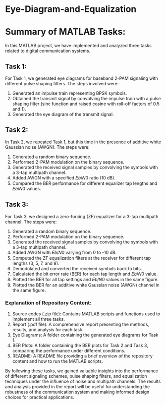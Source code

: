 # Eye-Diagram-and-Equalization

# Summary of MATLAB Tasks:

In this MATLAB project, we have implemented and analyzed three tasks related to digital communication systems.

## Task 1:
For Task 1, we generated eye diagrams for baseband 2-PAM signaling with different pulse shaping filters. The steps involved were:
1. Generated an impulse train representing BPSK symbols.
2. Obtained the transmit signal by convolving the impulse train with a pulse shaping filter (sinc function and raised cosine with roll-off factors of 0.5 and 1).
3. Generated the eye diagram of the transmit signal.

## Task 2:
In Task 2, we repeated Task 1, but this time in the presence of additive white Gaussian noise (AWGN). The steps were:
1. Generated a random binary sequence.
2. Performed 2-PAM modulation on the binary sequence.
3. Generated the received signal samples by convolving the symbols with a 3-tap multipath channel.
4. Added AWGN with a specified 𝐸𝑏/𝑁0 ratio (10 dB).
5. Compared the BER performance for different equalizer tap lengths and 𝐸𝑏/𝑁0 values.

## Task 3:
For Task 3, we designed a zero-forcing (ZF) equalizer for a 3-tap multipath channel. The steps were:
1. Generated a random binary sequence.
2. Performed 2-PAM modulation on the binary sequence.
3. Generated the received signal samples by convolving the symbols with a 3-tap multipath channel.
4. Added AWGN with 𝐸𝑏/𝑁0 varying from 0 to -10 dB.
5. Computed the ZF equalization filters at the receiver for different tap lengths (3, 5, 7, and 9).
6. Demodulated and converted the received symbols back to bits.
7. Calculated the bit error rate (BER) for each tap length and 𝐸𝑏/𝑁0 value.
8. Plotted the BER for all tap settings and 𝐸𝑏/𝑁0 values in the same figure.
9. Plotted the BER for an additive white Gaussian noise (AWGN) channel in the same figure.

### Explanation of Repository Content:
1. Source codes (.zip file): Contains MATLAB scripts and functions used to implement all three tasks.
2. Report (.pdf file): A comprehensive report presenting the methods, results, and analysis for each task.
3. Eye Diagrams: A folder containing the generated eye diagrams for Task 1.
4. BER Plots: A folder containing the BER plots for Task 2 and Task 3, comparing the performance under different conditions.
5. README: A README file providing a brief overview of the repository content and how to run the MATLAB scripts.

By following these tasks, we gained valuable insights into the performance of different signaling schemes, pulse shaping filters, and equalization techniques under the influence of noise and multipath channels. The results and analysis provided in the report will be useful for understanding the robustness of the communication system and making informed design choices for practical applications.
